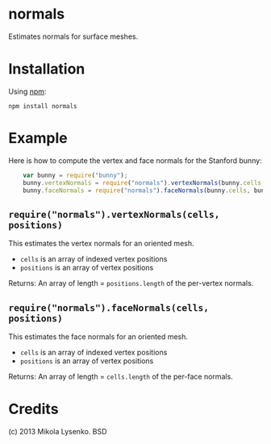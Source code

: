 normals
=======
Estimates normals for surface meshes.

Installation
============
Using [npm](https://npmjs.org/):

    npm install normals
    
Example
=======
Here is how to compute the vertex and face normals for the Stanford bunny:

```js
    var bunny = require("bunny");
    bunny.vertexNormals = require("normals").vertexNormals(bunny.cells, bunny.positions);
    bunny.faceNormals = require("normals").faceNormals(bunny.cells, bunny.positions);
```

`require("normals").vertexNormals(cells, positions)`
----------------------------------------------------
This estimates the vertex normals for an oriented mesh.

* `cells` is an array of indexed vertex positions
* `positions` is an array of vertex positions

Returns: An array of length = `positions.length` of the per-vertex normals.


`require("normals").faceNormals(cells, positions)`
----------------------------------------------------
This estimates the face normals for an oriented mesh.

* `cells` is an array of indexed vertex positions
* `positions` is an array of vertex positions

Returns: An array of length = `cells.length` of the per-face normals.


Credits
=======
(c) 2013 Mikola Lysenko. BSD
